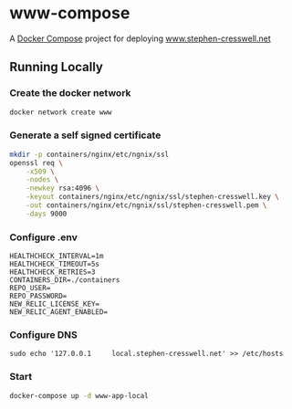 # www-compose
A [Docker Compose](https://docs.docker.com/compose/) project for deploying www.stephen-cresswell.net

## Running Locally

### Create the docker network
```bash
docker network create www
```

### Generate a self signed certificate

```bash
mkdir -p containers/nginx/etc/ngnix/ssl
openssl req \
    -x509 \
    -nodes \
    -newkey rsa:4096 \
    -keyout containers/nginx/etc/ngnix/ssl/stephen-cresswell.key \
    -out containers/nginx/etc/ngnix/ssl/stephen-cresswell.pem \
    -days 9000
```

### Configure .env
```
HEALTHCHECK_INTERVAL=1m
HEALTHCHECK_TIMEOUT=5s
HEALTHCHECK_RETRIES=3
CONTAINERS_DIR=./containers
REPO_USER=
REPO_PASSWORD=
NEW_RELIC_LICENSE_KEY=
NEW_RELIC_AGENT_ENABLED=
```

### Configure DNS
```
sudo echo '127.0.0.1     local.stephen-cresswell.net' >> /etc/hosts
```

### Start
```bash
docker-compose up -d www-app-local
```


